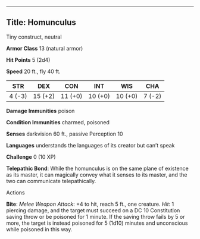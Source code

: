 -------------------------
Title: Homunculus
-------------------------


Tiny construct, neutral

**Armor Class** 13 (natural armor)

**Hit Points** 5 (2d4)

**Speed** 20 ft., fly 40 ft.

  STR|      DEX|       CON|       INT|       WIS|       CHA
  --------| ---------| ---------| ---------| ---------| --------
   4 (-3)   | 15 (+2)   | 11 (+0)   | 10 (+0)   | 10 (+0)   | 7 (-2)

**Damage Immunities** poison

**Condition Immunities** charmed, poisoned

**Senses** darkvision 60 ft., passive Perception 10

**Languages** understands the languages of its creator but can’t speak

**Challenge** 0 (10 XP)


**Telepathic Bond**: While the homunculus is on the same plane of
    existence as its master, it can magically convey what it senses to
    its master, and the two can communicate telepathically.


Actions

**Bite**: *Melee Weapon Attack*: +4 to hit, reach 5 ft.,
    one creature. *Hit*: 1 piercing damage, and the target must succeed
    on a DC 10 Constitution saving throw or be poisoned for 1 minute. If
    the saving throw fails by 5 or more, the target is instead poisoned
    for 5 (1d10) minutes and unconscious while poisoned in this way.

